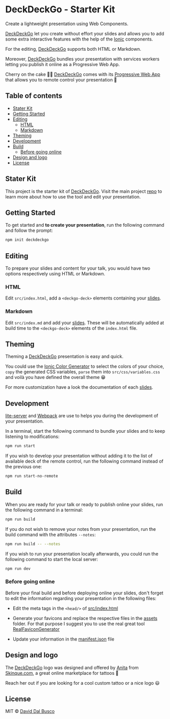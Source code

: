 # DeckDeckGo - Starter Kit

Create a lightweight presentation using Web Components.

[DeckDeckGo] let you create without effort your slides and allows you to add some extra interactive features with the help of the [Ionic](https://ionicframework.com) components.

For the editing, [DeckDeckGo] supports both HTML or Markdown.

Moreover, [DeckDeckGo] bundles your presentation with services workers letting you publish it online as a Progressive Web App.

Cherry on the cake 🍒🎂 [DeckDeckGo] comes with its [Progressive Web App](https://deckdeckgo.app) that allows you to remote control your presentation 🚀

## Table of contents

- [Stater Kit](#stater-kit)
- [Getting Started](#getting-started)
- [Editing](#editing)
    - [HTML](#html)
    - [Markdown](#markdown)
- [Theming](#theming)
- [Development](#development)
- [Build](#build)
	- [Before going online](#before-going-online)
- [Design and logo](#design-and-logo)
- [License](#license)

## Stater Kit

This project is the starter kit of [DeckDeckGo]. Visit the main project [repo](https://github.com/fluster/deckdeckgo) to learn more about how to use the tool and edit your presentation.

## Getting Started

To get started and **to create your presentation**, run the following command and follow the prompt:

```bash
npm init deckdeckgo
```

## Editing

To prepare your slides and content for your talk, you would have two options respectively using HTML or Markdown.
 
### HTML

Edit `src/index.html`, add a `<deckgo-deck>` elements containing your [slides](https://github.com/fluster/deckdeckgo/doc/slides/slides.md).

### Markdown

Edit `src/index.md` and add your [slides](https://github.com/fluster/deckdeckgo/doc/slides/slides.md). These will be automatically added at build time to the `<deckgo-deck>` elements of the `index.html` file. 

## Theming

Theming a [DeckDeckGo] presentation is easy and quick.

You could use the [Ionic Color Generator](https://beta.ionicframework.com/docs/theming/color-generator) to select the colors of your choice, `copy` the generated CSS variables, `parse` them into `src/css/variables.css` and voilà you have defined the overall theme 😁

For more customization have a look the documentation of each [slides](https://github.com/fluster/deckdeckgo/doc/slides/slides.md).

## Development

[lite-server](https://github.com/johnpapa/lite-server) and [Webpack](https://webpack.js.org) are use to helps you during the development of your presentation.

In a terminal, start the following command to bundle your slides and to keep listening to modifications:

```bash
npm run start
```

If you wish to develop your presentation without adding it to the list of available deck of the remote control, run the following command instead of the previous one:

```bash
npm run start-no-remote
```

## Build

When you are ready for your talk or ready to publish online your slides, run the following command in a terminal:

```bash
npm run build
```

If you do not wish to remove your notes from your presentation, run the build command with the attributes `--notes`:

```bash
npm run build -- --notes
```

If you wish to run your presentation locally afterwards, you could run the following command to start the local server:

```bash
npm run dev
```

### Before going online

Before your final build and before deploying online your slides, don't forget to edit the information regarding your presentation in the following files:

* Edit the meta tags in the `<head/>` of [src/index.html](https://github.com/fluster/deckdeckgo/blob/master/src/index.html)

* Generate your favicons and replace the respective files in the [assets](https://github.com/fluster/deckdeckgo/blob/master/assets/) folder. For that purpose I suggest you to use the real great tool [RealFaviconGenerator](https://realfavicongenerator.net) 

* Update your information in the [manifest.json](https://github.com/fluster/deckdeckgo/blob/master/src/manifest.json) file

## Design and logo

The [DeckDeckGo] logo was designed and offered by [Anita](hello@skinque.com) from [Skinque.com](http://skinque.com), a great online marketplace for tattoos 🤘

Reach her out if you are looking for a cool custom tattoo or a nice logo 😃

## License

MIT © [David Dal Busco](mailto:david.dalbusco@outlook.com)

[DeckDeckGo]: https://deckdeckgo.com
